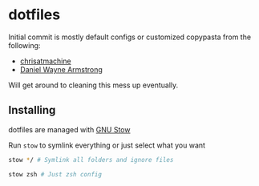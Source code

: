# dotfiles

Initial commit is mostly default configs or customized copypasta from the following:

* [chrisatmachine](https://github.com/ChristianChiarulli)
* [Daniel Wayne Armstrong](https://gitlab.com/dwarmstrong)

Will get around to cleaning this mess up eventually.

## Installing

dotfiles are managed with [GNU Stow](https://www.gnu.org/software/stow/)

Run `stow` to symlink everything or just select what you want

```bash
stow */ # Symlink all folders and ignore files
```

```bash
stow zsh # Just zsh config
```

